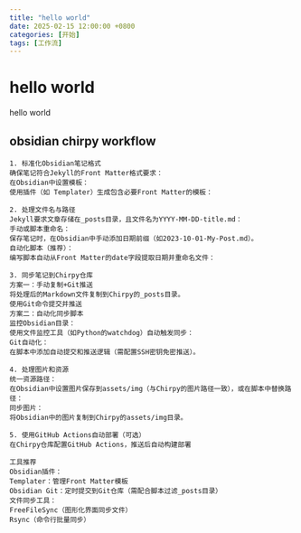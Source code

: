 ```yaml
---
title: "hello world"
date: 2025-02-15 12:00:00 +0800
categories: [开始]
tags: [工作流]
---
```

# hello world
 hello world

 ## obsidian chirpy workflow

    1. 标准化Obsidian笔记格式
    确保笔记符合Jekyll的Front Matter格式要求：
    在Obsidian中设置模板：
    使用插件（如 Templater）生成包含必要Front Matter的模板：

    2. 处理文件名与路径
    Jekyll要求文章存储在_posts目录，且文件名为YYYY-MM-DD-title.md：
    手动或脚本重命名：
    保存笔记时，在Obsidian中手动添加日期前缀（如2023-10-01-My-Post.md）。
    自动化脚本（推荐）：
    编写脚本自动从Front Matter的date字段提取日期并重命名文件：

    3. 同步笔记到Chirpy仓库
    方案一：手动复制+Git推送
    将处理后的Markdown文件复制到Chirpy的_posts目录。
    使用Git命令提交并推送
    方案二：自动化同步脚本
    监控Obsidian目录：
    使用文件监控工具（如Python的watchdog）自动触发同步：
    Git自动化：
    在脚本中添加自动提交和推送逻辑（需配置SSH密钥免密推送）。

    4. 处理图片和资源
    统一资源路径：
    在Obsidian中设置图片保存到assets/img（与Chirpy的图片路径一致），或在脚本中替换路径：
    同步图片：
    将Obsidian中的图片复制到Chirpy的assets/img目录。

    5. 使用GitHub Actions自动部署（可选）
    在Chirpy仓库配置GitHub Actions，推送后自动构建部署

    工具推荐
    Obsidian插件：
    Templater：管理Front Matter模板
    Obsidian Git：定时提交到Git仓库（需配合脚本过滤_posts目录）
    文件同步工具：
    FreeFileSync（图形化界面同步文件）
    Rsync（命令行批量同步）